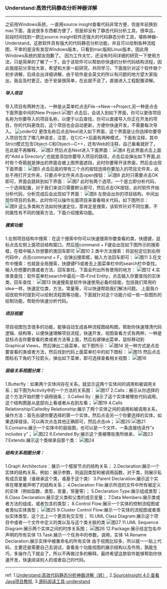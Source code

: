 ### Understand:高效代码静态分析神器详解
---

之前用Windows系统，一直用source insight查看代码非常方便，但是年前换到mac下面，虽说很多东西都方便了，但是却没有了静态代码分析工具，很幸运，前段时间找到一款比source insight软件还强大的代码静态分析工具，堪称神器–Understand。这款软件具有强大的代码静态分析功能，并且可以绘制各种流程图，不幸的是没有发现Windows版本，只看到mac版和Linux版本，因此用Windows系统的朋友抱歉了。
因为工作太忙，还没有时间详细的研究一下使用方法，只是简单的了解了一下，由于该软件可以帮助你快速的分析代码结构流程，因此我提前分享给大家，希望和大家一起研究，共同学习，下面我针对这个软件做个初步讲解，后续会出详细讲解，由于软件是全英文的所以有问题的地方望大家指出，我会及时更正。由于安装很简单，在此就不说了，直接进入工程配置讲解。



##### 导入项目
导入项目有两种方法，一种是从菜单栏点击File–>New–>Project,另一种是点击下面界面中间的New Project
![图1](../../images/under01.png)
点击后，会进入到如下界面，你可以更改项目名称为你要导入的项目名称，以便于以后查找，你可以直接导入你正在开发的项目，你的代码更改后，这个项目也会自动更新，方便你快速开发，不需要每次导入。
![under02](../../images/under02.png)
更改名称后点击Next进入如下界面，这个界面是让你选择你要导入项目包含了哪几种语言，注意，在C/C++后面有两种模式，下面有注释，其中Strict模式包含Object-C和Object—C++，还有Web的注释，自己看看就好了，在此就不再解释，
![图3](../../images/under03.png)
然后点击Next进入下面界面：
![图4](../../images/under04.png)
在此界面点击上面的“Add a Directory”,也就是添加你要导入项目的路径，点击后会弹出如下界面,此时有个奇葩就是弹出的界面会被上图界面遮挡，此时你要移开该界面，然后会出现下面界面：
![图5](../../images/under05.png)
点击后面的带有三个点的按钮选择你要加入的项目文件夹，此处不用打开文件夹，只要点中文件夹点击open按钮：
![图6](../../images/under06.png)
此时只需要点击OK即可，界面会跳转到如下界面：
![图7](../../images/under07.png)
此时有两个选项，一个是立即分析代码，一个选择配置，对于我们来说只需要默认即可，然后点击OK按钮，此时软件开始分析代码，分析完成后会出现如下界面：
![图8](../../images/under08.png)
左侧会出你的项目结构，中间出现你项目的名称，此时你可以操作左面项目来查看相关代码，如下图所示：
![图9](../../images/under09.png)
这么多类和方法如何快速定位，那肯定是搜索，该软件针对不同位置，不同属性有不同的搜索方法，下面介绍搜索功能。



##### 搜索功能
1.左侧项目结构中搜索：在这个搜索中你可以快速搜索你要查看的类，快捷键，鼠标点击左侧上面项目结构窗口，然后按command + F键会出现如下图所示的搜索框，在框中输入你想要的类回车即可
![图10](../../images/under10.png)
2.类中方法搜索：将鼠标定位到右侧代码中，点击command + F，会弹出搜索框，输入方法回车即可：
![图11](../../images/under11.png)
3.在文件中搜索：也就是全局搜索，快捷键F5或者去上面菜单栏中的search栏中查找，输入你想要的类或者方法，回车查找，下面会列出所有使用的地方：
![图12](../../images/under12.png)
4.实体类查找：软件菜单栏search中最后一项–Find Entity，点击输入你要查找的实体类，回车查找：
![图13](../../images/under13.png)
快速搜索是软件快速使用必备的技能，包括我们常用的idea一样，快速定位类，方法，常量等，可以快速帮助我们解决问题。
上面我介绍改软件时提到可以绘制流程图等功能，下面就针对这个功能介绍一些一些图形的绘制功能，帮助你快速分析代码。



##### 项目视图
项目视图包含很多的功能，能够自动生成各种流程图结构图，帮助你快速理清代码逻辑、结构等，以便快速理解项目流程，快速开发，视图查看方式有两种，一种是鼠标点击你要查看的类或者方法等上面，然后右键弹出菜单，鼠标移动到Graphical Views，然后弹出二级菜单，如下图所示：
![图14](../../images/under14.png)
另一种方式是点击要查看的类或者方法，然后找到代码上面菜单栏中的如下图标：
![图15](../../images/under15.png)
然后点击图标右下角的下拉箭头，弹出如下菜单，即可选择查看相关视图：
![图16](../../images/under16.png)



##### 层级关系视图分类：
1.Butterfly：如果两个实体间存在关系，就显示这两个实体间的调用和被调用关系；如下图为Activity中的一个方法的关系图：
![图17](../../images/under17.png)
2.Calls：展示从你选择的这个方法开始的整个调用链条；
3.Called By：展示了这个实体被哪些代码调用，这个结构图是从底部向上看或者从右到左看；
![图19](../../images/under19.png)
4.Calls Relationship/Calledby Relationship:展示了两个实体之间的调用和被调用关系，操作方法：首先右键你要选择的第一个实体，然后点击另一个你要选择的实体，如果选择错误，可以再次点击其他正确即可，然后点击ok；
![图20](../../images/under20.png)
![图21](../../images/under21.png)
5.Contains:展示一个实体中的层级图，也可以是一个文件，一条连接线读作”x includes y“；
![图22](../../images/under22.png)
6.Extended By:展示这个类被哪些类所继承，
![图23](../../images/under23.png)
7.Extends:展示这个类继承自那个类：
![图24](../../images/under24.png)



##### 结构关系视图分类：
1.Graph Architecture：展示一个框架节点的结构关系；
2.Declaration:展示一个实体的结构关系，例如：展示参数，则返回类型和被调用函数，对于类，则展示私有成员变量（谁继承这个类，谁基于这个类）
3.Parent Declaration:展示这个实体在哪里被声明了的结构关系；
4.Declaration File:展示所选的文件中所有被定义的实体（例如函数，类型，变量，常量等）；
5.Declaration Type:展示组成类型；
6.Class Declaration:展示定义类和父类的成员变量；
7.Data Members:展示类或者方法的组成，或者包含的类型；
8.Control Flow:展示一个实体的控制流程图或者类似实体类型；
![图25](../../images/under25.png)
9.Cluster Control Flow:展示一个实体的流程图或者类似实体类型，这个比上一个更具有交互性；
10.UML Class Diagram:展示这个项目中或者一个文件中定义的类以及与这个类关联的类
![图27](../../images/under27.png)
11.UML Sequence Diagram:展示两个实体之间的时序关系图；
![图26](../../images/under26.png)
12.Package:展示给定包名中声明的所有实体
13.Task:展示一个任务中的参数，调用，实体
14.Rename Declaration:展示实体中被重命名的所有实体
由于视图比较多，所以就一一贴上代码，主要还是需要自己去调试，查看各个功能视图的展示结构以及作用，孰能生巧，多操作几下就会了，所以不再做过多的解释。最终希望这款软件能够帮助你快速开发，快速阅读别人的或者自己的代码。



---
ref:
1.[Understand:高效代码静态分析神器详解（转）](https://www.cnblogs.com/hackerl/p/5749169.html),   2.[SourceInsight 4.0 查看Java项目教程](https://blog.csdn.net/zx123zxxp/article/details/78715121),   3.[源码阅读工具-understand](https://blog.csdn.net/guozhongwei1/article/details/80282734)